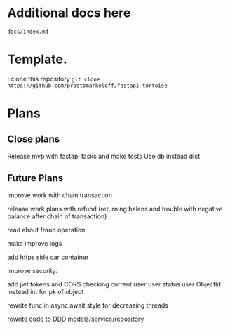 # Additional docs here
`docs/index.md`

# Template.
I clone this repository `git clone https://github.com/prostomarkeloff/fastapi-tortoise`

# Plans
## Close plans
Release mvp with fastapi tasks and make tests
Use db instead dict

## Future Plans
improve work with chain transaction

release work plans with refund (returning balans and trouble with negative balance after chain of transaction)

read about fraud operation 

make improve logs 

add https side car container

improve security:

add jwt tokens and CORS checking current user user status user ObjectId instead int for pk of object

rewrite func in async await style for decreasing threads 

rewrite code to DDD models/service/repository
